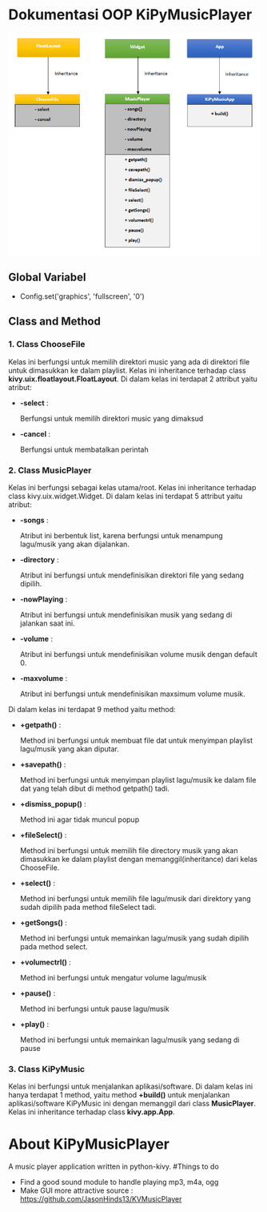 # Dokumentasi OOP KiPyMusicPlayer

<img src="../../img/doc-kivy1.png" align="center" />

## Global Variabel
+ Config.set('graphics', 'fullscreen', '0')

## Class and Method
### 1. Class ChooseFile
Kelas ini berfungsi untuk memilih direktori music yang ada di direktori file untuk dimasukkan ke dalam playlist. Kelas ini inheritance terhadap class **kivy.uix.floatlayout.FloatLayout**.
Di dalam kelas ini terdapat 2 attribut yaitu atribut:
+ **-select** :

  Berfungsi untuk memilih direktori music yang dimaksud

+ **-cancel** :

  Berfungsi untuk membatalkan perintah

### 2. Class MusicPlayer
Kelas ini berfungsi sebagai kelas utama/root. Kelas ini inheritance terhadap class kivy.uix.widget.Widget.
Di dalam kelas ini terdapat 5 attribut yaitu atribut:
+ **-songs** :

  Atribut ini berbentuk list, karena berfungsi untuk menampung lagu/musik yang akan dijalankan.

+ **-directory** :

  Atribut ini berfungsi untuk mendefinisikan direktori file yang sedang dipilih.

+ **-nowPlaying** :

  Atribut ini berfungsi untuk mendefinisikan musik yang sedang di jalankan saat ini.

+ **-volume** :

  Atribut ini berfungsi untuk mendefinisikan volume musik dengan default 0. 

+ **-maxvolume** :

  Atribut ini berfungsi untuk mendefinisikan maxsimum volume musik.

Di dalam kelas ini terdapat 9 method yaitu method:

+ **+getpath()**      :

  Method ini berfungsi untuk membuat file dat untuk menyimpan playlist lagu/musik yang akan diputar. 
  
+ **+savepath()**     :

  Method ini berfungsi untuk menyimpan playlist lagu/musik ke dalam file dat yang telah dibut di method getpath() tadi.
  
+ **+dismiss_popup()**  :

  Method ini agar tidak muncul popup
  
+ **+fileSelect()**     :

  Method ini berfungsi untuk memilih file directory musik yang akan dimasukkan ke dalam playlist dengan memanggil(inheritance) dari kelas ChooseFile.
  
+ **+select()**         :

  Method ini berfungsi untuk memilih file lagu/musik dari direktory yang sudah dipilih pada method fileSelect tadi.
  
+ **+getSongs()**       :

  Method ini berfungsi untuk memainkan lagu/musik yang sudah dipilih pada method select.
  
+ **+volumectrl()**     :

  Method ini berfungsi untuk mengatur volume lagu/musik
  
+ **+pause()**          :

  Method ini berfungsi untuk pause lagu/musik
  
+ **+play()**           :

  Method ini berfungsi untuk memainkan lagu/musik yang sedang di pause



### 3. Class KiPyMusic

Kelas ini berfungsi untuk menjalankan aplikasi/software. Di dalam kelas ini hanya terdapat 1 method, yaitu method **+build()** untuk menjalankan aplikasi/software KiPyMusic ini dengan memanggil dari class **MusicPlayer**. Kelas ini 
inheritance terhadap class **kivy.app.App**.






# About KiPyMusicPlayer
A music player application written in python-kivy.
#Things to do
* Find a good sound module to handle playing mp3, m4a, ogg
* Make GUI more attractive
source : https://github.com/JasonHinds13/KVMusicPlayer

